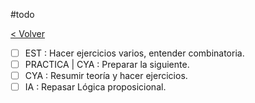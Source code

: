 #todo 

[< Volver](Tareas)

- [ ] EST : Hacer ejercicios varios, entender combinatoria.
- [ ] PRACTICA | CYA : Preparar la siguiente.
- [ ] CYA : Resumir teoría y hacer ejercicios.
- [ ] IA : Repasar Lógica proposicional.